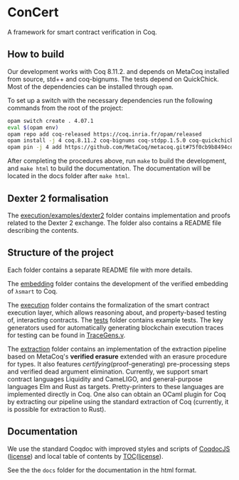 # ConCert

A framework for smart contract verification in Coq.

## How to build


Our development works with Coq 8.11.2. and depends on MetaCoq installed from source,
std++ and coq-bignums. The tests depend on QuickChick. Most of the dependencies can be installed through `opam`.

To set up a switch with the necessary dependencies run the following commands from the root of the project:

```bash
opam switch create . 4.07.1
eval $(opam env)
opam repo add coq-released https://coq.inria.fr/opam/released
opam install -j 4 coq.8.11.2 coq-bignums coq-stdpp.1.5.0 coq-quickchick
opam pin -j 4 add https://github.com/MetaCoq/metacoq.git#75f0cb9b8494cd0a856b77a664c662a59ddde447
```

After completing the procedures above, run `make` to build the development, and `make html` to build the documentation. 
The documentation will be located in the docs folder after `make html`.

## Dexter 2 formalisation

The [execution/examples/dexter2](execution/examples/dexter2/) folder contains implementation and proofs related to the Dexter 2 exchange.
The folder also contains a README file describing the contents.


## Structure of the project

Each folder contains a separate README file with more details.

The [embedding](embedding/) folder contains the development of the verified embedding of ``λsmart`` to Coq.

The [execution](execution/) folder contains the formalization of the smart
contract execution layer, which allows reasoning about, and property-based testing of, interacting contracts. The [tests](execution/tests) folder contains example tests. The key generators used for automatically generating blockchain execution traces for testing can be found in [TraceGens.v](execution/tests/TraceGens.v).

The [extraction](extraction/) folder contains an implementation of the extraction pipeline based on MetaCoq's **verified erasure** extended with an erasure procedure for types.
It also features *certifying*(proof-generating) pre-processing steps and verified dead argument elimination.
Currently, we support smart contract languages Liquidity and CameLIGO, and general-purpose languages Elm and Rust as targets.
Pretty-printers to these languages are implemented directly in Coq.
One also can obtain an OCaml plugin for Coq by extracting our pipeline using the standard extraction of Coq (currently, it is possible for extraction to Rust).

## Documentation

We use the standard Coqdoc with improved styles and scripts of [CoqdocJS](https://github.com/tebbi/coqdocjs) ([license](extra/resources/coqdocjs/LICENSE)) and local table of contents by [TOC](https://github.com/jgallen23/toc)([license](extra/resources/toc/LICENSE)).

See the the `docs` folder for the documentation in the html format.
